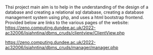 Thsi project main aim is to help in the understanding of the design of a database and creating a relational sql database, creating a database management system using php, and uses a html bootstrap frontend.
Provided below are links to the various pages of the website:
https://zeno.computing.dundee.ac.uk/2022-ac32006/isiahntina/dbms_cruds/clientview/ClientView.php

https://zeno.computing.dundee.ac.uk/2022-ac32006/isiahntina/dbms_cruds/manager/manager.php